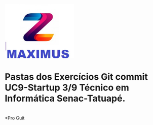 ![maximus](https://github.com/Maxswell-MSD/Pasta-atividades/blob/main/Imagem/Maximus.jpg)
<br>
# Pastas dos Exercícios Git commit __UC9-Startup 3/9__ Técnico em Informática Senac-Tatuapé.
<br>
*Pro Guit 






